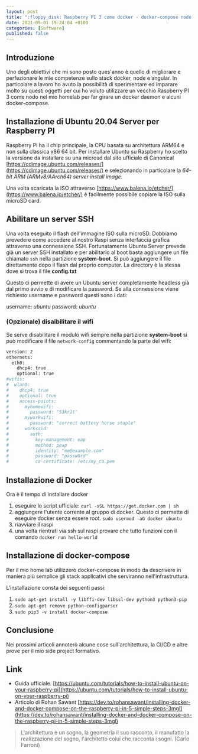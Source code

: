 ```yaml
---
layout: post
title: ":floppy_disk: Raspberry PI 3 come docker - docker-compose node su Ubuntu Server"
date: 2021-09-01 19:24:04 +0100
categories: [Software]
published: false
---
```

## Introduzione
Uno degli obiettivi che mi sono posto ques'anno è quello di migliorare e perfezionare le mie competenze sullo stack docker, node e angular. In particolare a lavoro ho avuto la possibilità di sperimentare ed imparare molto su questi oggetti per cui ho voluto utilizzare un vecchio Raspberry PI 3 come nodo nel mio homelab per far girare un docker daemon e alcuni docker-compose.

## Installazione di Ubuntu 20.04 Server per Raspberry PI

Raspberry Pi ha il chip principale, la CPU basata su architettura ARM64 e non sulla classica x86 64 bit. Per installare Ubuntu su Raspberry ho scelto la versione da installare su una microsd dal sito ufficiale di Canonical [https://cdimage.ubuntu.com/releases/](https://cdimage.ubuntu.com/releases/) e selezionando in particolare la _64-bit ARM (ARMv8/AArch64) server install image_.

Una volta scaricata la ISO attraverso [https://www.balena.io/etcher/](https://www.balena.io/etcher/) è facilmente possibile copiare la ISO sulla microSD card.

## Abilitare un server SSH

Una volta eseguito il flash dell'immagine ISO sulla microSD. Dobbiamo prevedere come accedere al nostro Raspi senza interfaccia grafica attraverso una connessione SSH. Fortunatamente Ubuntu Server prevede già un server SSH installato e per abilitarlo al boot basta aggiungere un file chiamato `ssh` nella partizione **system-boot**.
Si può aggiungere il file direttamente dopo il flash dal proprio computer. La directory è la stessa dove si trova il file **config.txt**

Questo ci permette di avere un Ubuntu server completamente headless già dal primo avvio e di modificare la password. Se alla connessione viene richiesto username e password questi sono i dati:

username: _ubuntu_
password: _ubuntu_

### (Opzionale) disaibilitare il wifi

Se serve disabilitare il modulo wifi sempre nella partizione **system-boot** si può modificare il file `network-config` commentando la parte del wifi:

```bash
version: 2
ethernets:
  eth0:
    dhcp4: true
    optional: true
#wifis:
#  wlan0:
#    dhcp4: true
#    optional: true
#    access-points:
#      myhomewifi:
#        password: "S3kr1t"
#      myworkwifi:
#        password: "correct battery horse staple"
#      workssid:
#        auth:
#          key-management: eap
#          method: peap
#          identity: "me@example.com"
#          password: "passw0rd"
#          ca-certificate: /etc/my_ca.pem
```

## Installazione di Docker

Ora è il tempo di installare docker

1. eseguire lo script ufficiale: `curl -sSL https://get.docker.com | sh`
2. aggiungere l'utente corrente al gruppo di docker. Questo ci permette di eseguire docker senza essere root. `sudo usermod -aG docker ubuntu`
3. riavviare il raspi
4. una volta rientrati via ssh sul raspi provare che tutto funzioni con il comando `docker run hello-world`

## Installazione di docker-compose

Per il mio home lab utilizzerò docker-compose in modo da descrivere in maniera più semplice gli stack applicativi che serviranno nell'infrastruttura.

L'installazione consta dei seguenti passi:

1. `sudo apt-get install -y libffi-dev libssl-dev python3 python3-pip`
2. `sudo apt-get remove python-configparser`
3. `sudo pip3 -v install docker-compose`

## Conclusione

Nei prossimi articoli annoterò alcune cose sull'architettura, la CI/CD e altre prove per il mio side project formativo.

## Link

- Guida ufficiale. [https://ubuntu.com/tutorials/how-to-install-ubuntu-on-your-raspberry-pi](https://ubuntu.com/tutorials/how-to-install-ubuntu-on-your-raspberry-pi)
- Articolo di Rohan Sawant [https://dev.to/rohansawant/installing-docker-and-docker-compose-on-the-raspberry-pi-in-5-simple-steps-3mgl](https://dev.to/rohansawant/installing-docker-and-docker-compose-on-the-raspberry-pi-in-5-simple-steps-3mgl)

> L'architettura è un sogno, la geometria il suo racconto, il manufatto la realizzazione del sogno, l'architetto colui che racconta i sogni. (Carlo Farroni)

